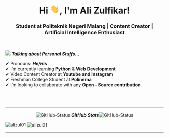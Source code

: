 <h1 align="center">Hi <img src="https://raw.githubusercontent.com/ABSphreak/ABSphreak/master/gifs/Hi.gif" width="30px">, I'm Ali Zulfikar!</h1>
<h3 align="center">Student at Politeknik Negeri Malang | Content Creator | Artificial Intelligence Enthusiast</h3>
<p align="center">
</p>
</p>
<br>
<!-- <img align="right" width=200px alt="Images" src="https://user-images.githubusercontent.com/62384197/139582164-4adf748d-c7f4-4f79-ba5d-82a5328bfed2.png"/> -->

<img src="https://media.giphy.com/media/ObNTw8Uzwy6KQ/giphy.gif" width="30px">&nbsp;***Talking about Personal Stuffs...***

✔ Pronouns: ***He/His*** <br>
✔ I’m currently learning **Python**  & **Web Development** <br>
✔ Video Content Creator at **Youtube and Instagram** <br>
✔ Freshman College Student at **Polinema**<br>
✔ I’m looking to collaborate with any **Open - Source contribution**<br>
<br> <br> <br> 
<hr>
  <p align="center">
 <img src="https://media.giphy.com/media/8UHRm5oY4k4FDxq5QG/giphy.gif" width="30px" alt="GitHub-Status"/>&nbsp;<i><b>GitHub Stats</b></i><img src="https://media.giphy.com/media/8UHRm5oY4k4FDxq5QG/giphy.gif" width="2px" alt="GitHub-Status"/></p>
<p><img align="left" src="https://github-readme-stats.vercel.app/api/top-langs?username=alizul01&show_icons=true&locale=en&layout=compact" alt="alizul01" /></p>

<p>&nbsp;<img align="center" src="https://github-readme-stats.vercel.app/api?username=alizul01&show_icons=true&locale=en" alt="alizul01" width="410" /></p>

<hr>


<!---
alizul01/alizul01 is a ✨ special ✨ repository because its `README.md` (this file) appears on your GitHub profile.
You can click the Preview link to take a look at your changes.
--->
